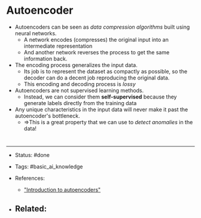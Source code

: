 # Autoencoder
- Autoencoders can be seen as *data compression algorithms* built using neural networks.
	- A network encodes (compresses) the original input into an intermediate representation
	- And another network reverses the process to get the same information back.
- The encoding process generalizes the input data.
	- Its job is to represent the dataset as compactly as possible, so the decoder can do a decent job reproducing the original data.
	- This encoding and decoding process is *lossy*
- Autoencoders are not supervised learning methods.
	- Instead, we can consider them **self-supervised** because they generate labels directly from the training data
- Any unique characteristics in the input data will never make it past the autoencoder's bottleneck.
	- =>This is a great property that we can use to *detect anomalies* in the data!


# 

---
- Status: #done

- Tags: #basic_ai_knowledge 

- References:
	- ["Introduction to autoencoders"](https://www.jeremyjordan.me/autoencoders/)

- Related:
	- 
